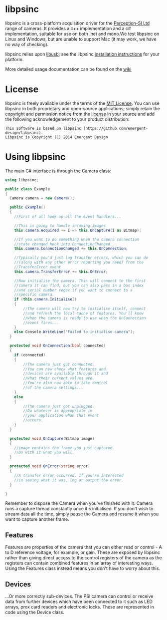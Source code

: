 libpsinc
========

libpsinc is a cross-platform acquisition driver for the [Perception-SI Ltd](http://www.psi-ltd.com) range of cameras. It provides a c++ implementation and a c# implementation, suitable for use on both .net and mono.We test libpsinc on Linux and Windows, but are unable to support Mac (it may work, we have no way of checking).

libpsinc relies upon [libusb](http://libusb.info/); see the libpsinc [installation instructions](https://github.com/emergent-design/libpsinc/wiki/Installation) for your platform.

More detailed usage documentation can be found on the [wiki](https://github.com/emergent-design/libpsinc/wiki)

# License #

libpsinc is freely available under the terms of the [MIT License](http://opensource.org/licenses/mit-license.html). You can use libpsinc in both proprietary and open-source applications; simply retain the copyright and permission notice from the [license](https://github.com/emergent-design/libpsinc/blob/master/LICENSE) in your source and add the following acknowledgement to your product distribution:

```
This software is based on libpsinc (https://github.com/emergent-design/libpsinc).
Libpsinc is Copyright (C) 2014 Emergent Design
```


# Using libpsinc #

The main C# interface is through the Camera class:

```csharp
using libpsinc;

public class Example
{
  Camera camera = new Camera();

  public Example()
  {
    //First of all hook up all the event handlers...

    //This is going to handle incoming images
    this.camera.Acquired += i => this.OnCapture(i as Bitmap);

    //If you want to do something when the camera connection
    //state changed hook into ConnectionChanged
    this.camera.ConnectionChanged += this.OnConnection;

    //Typically you'd just log transfer errors, which you can do
    //(along with any other error reporting you need) from the
    //TransferError event
    this.camera.TransferError += this.OnError;

    //Now initialise the camera. This will connect to the first
    //camera it can find, but you can also pass in a bus index
    //and serial number regex if you want to connect to a
    //specific camera.
    if (this.camera.Initialise()
    {
        //The camera will now try to initialise itself, connect
        //and refresh the local cache of features. You'll know
        //when the camera is ready to use when the OnConnection
        //event fires...
    }
    else Console.WriteLine("Failed to initialise camera");
  }

  protected void OnConnection(bool connected)
  {
    if (connected)
    {
        //The camera just got connected.
        //You can now check what features and
        //devices are available through it and
        //what their current values are.
        //You're also now able to take control
        //of the camera settings...
    }
    else
    {
        //The camera just got unplugged.
        //Do whatever is appropriate in
        //your application whan that event
        //occurs.
    }
  }

  protected void OnCapture(Bitmap image)
  {
    //image contains the frame you just captured.
    //Do with it what you will.
  }

  protected void OnError(string error)
  {
    //A transfer error occurred. If you're interested
    //in seeing what it was, log or output the error.
  }

}
```

Remember to dispose the Camera when you've finished with it. Camera runs a capture thread constantly once it's initialised. If you don't wish to stream data all the time, simply pause the Camera and resume it when you want to capture another frame.

## Features ##

Features are properties of the camera that you can either read or control - A to D reference voltage, for example, or gain. These are exposed by libpsinc rather than giving direct access to the control registers of the camera as the registers can contain combined features in an array of interesting ways. Using the Features class instead means you don't have to worry about this.

## Devices ##

...Or more correctly sub-devices. The PSI camera can control or receive data from further devices which have been connected to it such as LED arrays, prox card readers and electronic locks. These are represented in code using the Device class.
